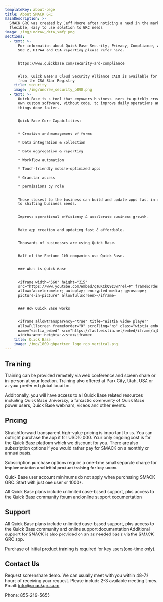 ```yaml
---
templateKey: about-page
title: About SMACK GRC
mainDescription: >-
  SMACK GRC was created by Jeff Moore after noticing a need in the market for a
  flexible, easy to use solution to GRC needs
image: /img/undraw_data_xmfy.png
sections:
  - text: >-
      For information about Quick Base Security, Privacy, Compliance, and SOC 1,
      SOC 2, HIPAA and CSA reporting please refer here.


      https://www.quickbase.com/security-and-compliance


      Also, Quick Base's Cloud Security Alliance CAIQ is available for download
      from the CSA Star Registry
    title: Security
    image: /img/undraw_security_o890.png
  - text: >-
      Quick Base is a tool that empowers business users to quickly create their
      own custom software, without code, to improve daily operations and get
      things done faster. 


      Quick Base Core Capabilities:


      * Creation and management of forms

      * Data integration & collection

      * Data aggregation & reporting

      * Workflow automation

      * Touch-friendly mobile-optimized apps

      * Granular access

      * permissions by role


      Those closest to the business can build and update apps fast in response
      to shifting business needs.


      Improve operational efficiency & accelerate business growth.


      Make app creation and updating fast & affordable.


      Thousands of businesses are using Quick Base.


      Half of the Fortune 100 companies use Quick Base. 


      ### What is Quick Base


      <iframe width="560" height="315"
      src="https://www.youtube.com/embed/qTuKCkQ9z3w?rel=0" frameborder="0"
      allow="accelerometer; autoplay; encrypted-media; gyroscope;
      picture-in-picture" allowfullscreen></iframe>


      ### How Quick Base works


      <iframe allowtransparency="true" title="Wistia video player"
      allowFullscreen frameborder="0" scrolling="no" class="wistia_embed"
      name="wistia_embed" src="https://fast.wistia.net/embed/iframe/aj8e4qjeim"
      width="400" height="225"></iframe>
    title: Quick Base
    image: /img/1809_qbpartner_logo_rgb_vertical.png
---
```

## Training

Training can be provided remotely via web conference and screen share or in-person at your location. Training also offered at Park City, Utah, USA or at your preferred global location. 

Additionally, you will have access to all Quick Base related resources including Quick Base University, a fantastic community of Quick Base power users, Quick Base webinars, videos and other events. 

## Pricing

Straightforward transparent high-value pricing is important to us. You can outright purchase the app it for USD10,000. Your only ongoing cost is for the Quick Base platform which we discount for you. There are also subscription options if you would rather pay for SMACK on a monthly or annual basis. 

Subscription purchase options require a one-time small separate charge for implementation and initial product training for key users.

Quick Base user account minimums do not apply when purchasing SMACK GRC. Start with just one user or 1000+.

All Quick Base plans include unlimited case-based support, plus access to the Quick Base community forum and online support documentation

## Support

All Quick Base plans include unlimited case-based support, plus access to the Quick Base community and online support documentation
Additional support for SMACK is also provided on an as needed basis via the SMACK GRC app. 

Purchase of initial product training is required for key users(one-time only).

## Contact Us

Request screenshare demo. We can usually meet with you within 48-72 hours of receiving your request. Please include 2-3 available meeting times. 
Email: info@smackgrc.com

Phone: 855-249-5655
